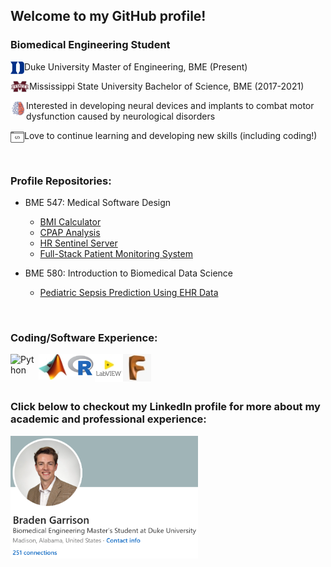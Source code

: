 ## Welcome to my GitHub profile! 


### Biomedical Engineering Student

<img align="left" alt="Duke" src="/Icons/Duke_icon.png" />

Duke University Master of Engineering, BME (Present)

<img align="left" alt="Mississippi State" width="30px" src="/Icons/Miss_St_icon.png" /> 

Mississippi State University Bachelor of Science, BME (2017-2021)

<img align="left" alt="Neural Engineering" width="25px" src="/Icons/Neural_engineering_icon.png" /> 

Interested in developing neural devices and implants to combat motor dysfunction caused by neurological disorders

<img align="left" alt="Coding" src="/Icons/Coding_icon.png" />

Love to continue learning and developing new skills (including coding!)

<br />

### Profile Repositories:

- BME 547: Medical Software Design
    * [BMI Calculator][BMI_repo]
    * [CPAP Analysis][CPAP_repo]
    * [HR Sentinel Server][HR_server_repo]
    * [Full-Stack Patient Monitoring System][Final_repo]
	

- BME 580: Introduction to Biomedical Data Science
	* [Pediatric Sepsis Prediction Using EHR Data][BME-580-Project]

<br />

### Coding/Software Experience:

<img align="left" alt="Python" width="45px" src="https://edent.github.io/SuperTinyIcons/images/svg/python.svg" />
<img align="left" alt="MATLAB" width="45px" src="/Icons/MATLAB_icon.jpg" />
<img align="left" alt="R" width="45px" src="/Icons/R_icon.png" />
<img align="left" alt="LabVIEW" width="45px" src="/Icons/LabVIEW_icon.jpg" />
<img align="left" alt="Fusion 360" width="45px" src="/Icons/Fusion360_icon.jpg" />

<br />
<br />
<br />

### Click below to checkout my LinkedIn profile for more about my academic and professional experience:

[<img align="left" alt="LinkedIn Profile" width="300px" height="196px" src="/Icons/LinkedIn.png" />][LinkedIn]

[BMI_repo]: https://github.com/braden2447/BMI_Calculator
[CPAP_repo]: https://github.com/braden2447/CPAP_Analysis
[HR_server_repo]: https://github.com/braden2447/HR_Sentinel_Server
[Final_repo]: https://github.com/braden2447/BME547_Final_Project
[LinkedIn]: https://www.linkedin.com/in/braden-garrison
[BME-580-Project]: https://github.com/braden2447/BME-580-Project
